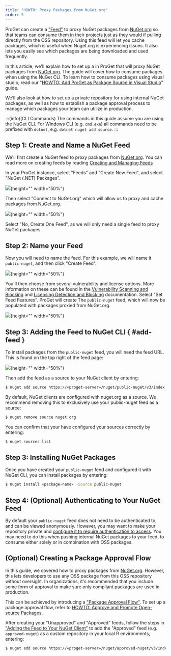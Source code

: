 ```yaml
---
title: "HOWTO: Proxy Packages from NuGet.org"
order: 5
---
```


ProGet can create a ["Feed"](/docs/proget/feeds/feed-overview) to proxy NuGet packages from [NuGet.org](https://www.nuget.org/) so that teams can consume them in their projects just as they would if pulling directly from the OSS repository. Using this feed will let you cache packages, which is useful when Nuget.org is experiencing issues. It also lets you easily see which packages are being downloaded and used frequently.

In this article, we'll explain how to set up a in ProGet that will proxy NuGet packages from [NuGet.org](https://www.nuget.org/). The guide will cover how to consume packages when using the NuGet CLI. To learn how to consume packages using visual studio, read our "[HOWTO: Add ProGet as Package Source in Visual Studio](/docs/proget/feeds/nuget/howto-nuget-visualstudio.md)" guide.

We’ll also look at how to set up a private repository for using internal NuGet packages, as well as how to establish a package approval process to manage which packages your team can utilize in production.

:::(info)(CLI Commands)
The commands in this guide assume you are using the NuGet CLI. For Windows CLI (e.g. `cmd.exe`) all commands need to be prefixed with `dotnet`, e.g. `dotnet nuget add source`.
:::

## Step 1: Create and Name a NuGet Feed

We'll first create a NuGet feed to proxy packages from [NuGet.org](https://www.nuget.org/). You can read more on creating feeds by reading [Creating and Managing Feeds](/docs/proget/feeds/feed-overview#creating-and-managing-feeds)

In your ProGet instance, select "Feeds" and "Create New Feed", and select "NuGet (.NET) Packages".

![](/resources/docs/proget-newfeed-nugetselect.png){height="" width="50%"}

Then select "Connect to NuGet.org" which will allow us to proxy and cache packages from NuGet.org.

![](/resources/docs/proget-nuget-connecttoorg.png){height="" width="50%"}

Select "No, Create One Feed", as we will only need a single feed to proxy NuGet packages. 

## Step 2: Name your Feed

Now you will need to name the feed. For this example, we will name it `public-nuget`, and then click "Create Feed".

![](/resources/docs/proget-nuget-onefeedname.png){height="" width="50%"}

You'll then choose from several vulnerability and license options. More information on these can be found in the [Vulnerability Scanning and Blocking](/docs/proget/sca/vulnerabilities) and [Licensing Detection and Blocking](https://docs.inedo.com/docs/proget/sca/licenses) documentation. Select "Set Feed Features". ProGet will create The `public-nuget` feed, which will now be populated with packages proxied from NuGet.org.

![](/resources/docs/proget-publicnuget-feed.png){height="" width="50%"}

## Step 3: Adding the Feed to NuGet CLI { #add-feed }

To install packages from the `public-nuget` feed, you will need the feed URL. This is found on the top right of the feed page:

![](/resources/docs/proget-nuget-public-url){height="" width="50%"}

Then add the feed as a source to your NuGet client by entering:

```bash
$ nuget add source https://«proget-server»/nuget/public-nuget/v3/index.json --name public-nuget
```

By default, NuGet clients are configured with nuget.org as a source. We recommend removing this to exclusively use your public-nuget feed as a source:

```bash
$ nuget remove source nuget.org
```

You can confirm that your have configured your sources correctly by entering:

```bash
$ nuget sources list
```

## Step 3: Installing NuGet Packages

Once you have created your `public-nuget` feed and configured it with NuGet CLI, you can install packages by entering:

```bash
$ nuget install «package-name» -Source public-nuget
```

## Step 4: (Optional) Authenticating to Your NuGet Feed

By default your `public-nuget` feed does not need to be authenticated to, and can be viewed anonymously. However, you may want to make your repository private and [configure it to require authentication to access](/docs/proget/feeds/nuget#authenticating-to-nuget-feeds). You may need to do this when pushing internal NuGet packages to your feed, to consume either solely or in combination with OSS packages. 

## (Optional) Creating a Package Approval Flow

In this guide, we covered how to proxy packages from [NuGet.org](https://www.nuget.org/). However, this lets developers to use any OSS package from this OSS repository without oversight. In organizations, it's recommended that you include some form of approval to make sure only compliant packages are used in production. 

This can be achieved by introducing a ["Package Approval Flow"](/docs/proget/packages/package-promotion). To set up a package approval flow, refer to [HOWTO: Approve and Promote Open-source Packages](/docs/proget/packages/package-promotion/proget-howto-promote-packages). 

After creating your "Unapproved" and "Approved" feeds, follow the steps in ["Adding the Feed to Your NuGet Client"](#add-feed) to add the "Approved" feed (e.g. `approved-nuget`) as a custom repository in your local R environments, entering:

```bash
$ nuget add source https://«proget-server»/nuget/approved-nuget/v3/index.json --name ApprovedPackages
```

